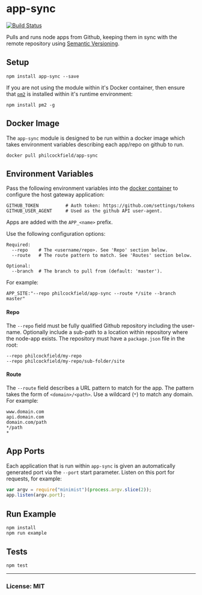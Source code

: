 # app-sync

[![Build Status](https://travis-ci.org/philcockfield/app-sync.svg)](https://travis-ci.org/philcockfield/app-sync)

Pulls and runs node apps from Github, keeping them in sync with the remote repository using [Semantic Versioning](http://semver.org/).


## Setup

    npm install app-sync --save

If you are not using the module within it's Docker container, then ensure that [`pm2`](http://pm2.keymetrics.io/) is installed within it's runtime environment:

    npm install pm2 -g


## Docker Image
The `app-sync` module is designed to be run within a docker image which takes  environment variables describing each app/repo on github to run.

    docker pull philcockfield/app-sync

## Environment Variables
Pass the following environment variables into the [docker container](https://hub.docker.com/r/philcockfield/app-sync/) to configure the host gateway application:

    GITHUB_TOKEN          # Auth token: https://github.com/settings/tokens
    GITHUB_USER_AGENT     # Used as the github API user-agent.


Apps are added with the `APP_<name>` prefix.

Use the following configuration options:

    Required:
      --repo    # The <username/repo>. See 'Repo' section below.
      --route   # The route pattern to match. See 'Routes' section below.

    Optional:
      --branch  # The branch to pull from (default: 'master').

For example:

    APP_SITE:"--repo philcockfield/app-sync --route */site --branch master"



#### Repo
The `--repo` field must be fully qualified Github repository including the user-name. Optionally include a sub-path to a location within repository where the node-app exists. The repository must have a `package.json` file in the root:


    --repo philcockfield/my-repo
    --repo philcockfield/my-repo/sub-folder/site



#### Route
The `--route` field describes a URL pattern to match for the app.  The pattern takes the form of `<domain>/<path>`.  Use a wildcard (`*`) to match any domain. For example:

    www.domain.com
    api.domain.com
    domain.com/path
    */path
    *


## App Ports
Each application that is run within `app-sync` is given an automatically generated port via the `--port` start parameter.  Listen on this port for requests, for example:

```js
var argv = require("minimist")(process.argv.slice(2));
app.listen(argv.port);
```






## Run Example
    npm install
    npm run example


## Tests
    npm test


---
### License: MIT
